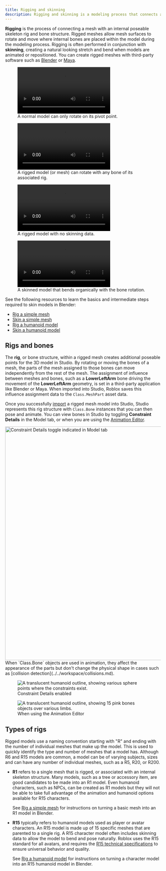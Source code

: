 ```yaml
---
title: Rigging and skinning
description: Rigging and skinning is a modeling process that connects an armature to a mesh, allowing it to be animated or posed in Studio.
---
```


**Rigging** is the process of connecting a mesh with an internal poseable skeleton rig and bone structure. Rigged meshes allow mesh surfaces to rotate and move where internal bones are placed within the model during the modeling process. Rigging is often performed in conjunction with **skinning**, creating a natural looking stretch and bend when models are animated or repositioned. You can create rigged meshes with third-party software such as [Blender](https://www.blender.org) or [Maya](https://www.autodesk.com/products/maya/overview).

<GridContainer numColumns="2">
  <figure>
    <video controls src="../../assets/modeling/skinned-meshes/Transform-Demo-Default.mp4"></video>
    <figcaption>A normal model can only rotate on its pivot point.</figcaption>
  </figure>
  <figure>
    <video controls src="../../assets/modeling/skinned-meshes/Transform-Demo-Skinned.mp4"></video>
    <figcaption>A rigged model (or mesh) can rotate with any bone of its associated rig.</figcaption>
  </figure>
</GridContainer>

<GridContainer numColumns="2">
  <figure>
    <video controls src="../../assets/modeling/skinned-meshes/Head-Rigid-Example.mp4"></video>
    <figcaption>A rigged model with no skinning data.</figcaption>
  </figure>
  <figure>
    <video controls src="../../assets/modeling/skinned-meshes/Head-Skinned-Example.mp4"></video>
    <figcaption>A skinned model that bends organically with the bone rotation.</figcaption>
  </figure>
</GridContainer>

See the following resources to learn the basics and intermediate steps required to skin models in Blender:

- [Rig a simple mesh](../../art/modeling/rig-a-simple-mesh.md)
- [Skin a simple mesh](../../art/modeling/skin-a-simple-mesh.md)
- [Rig a humanoid model](../../art/modeling/rig-a-humanoid-model.md)
- [Skin a humanoid model](../../art/modeling/skin-a-humanoid-model.md)

## Rigs and bones

The **rig**, or bone structure, within a rigged mesh creates additional poseable points for the 3D model in Studio. By rotating or moving the bones of a mesh, the parts of the mesh assigned to those bones can move independently from the rest of the mesh. The assignment of influence between meshes and bones, such as a **LowerLeftArm** bone driving the movement of the **LowerLeftArm** geometry, is set in a third-party application like Blender or Maya. When imported into Studio, Roblox saves this influence assignment data to the `Class.MeshPart` asset data.

Once you successfully [import](../../parts/meshes.md#import-meshes) a rigged mesh model into Studio, Studio represents this rig structure with `Class.Bone` instances that you can then pose and animate. You can view bones in Studio by toggling **Constraint Details** in the Model tab, or when you are using the [Animation Editor](../../animation/editor.md).

<img src="../../assets/studio/general/Model-Tab-Constraint-Details.png" width="754" alt="Constraint Details toggle indicated in Model tab" />

<Alert severity = "info">
When `Class.Bone` objects are used in animation, they affect the appearance of the parts but don't change the physical shape in cases such as [collision detection](../../workspace/collisions.md).
</Alert>

<GridContainer numColumns="2">
  <figure>
    <img src="../../assets/modeling/skinned-meshes/Rig-Constraint-Details.jpg" alt="A translucent humanoid outline, showing various sphere points where the constraints exist."/>
    <figcaption>Constraint Details enabled</figcaption>
  </figure>
  <figure>
    <img src="../../assets/modeling/skinned-meshes/Rig-Bone-Visualization.jpg" alt="A translucent humanoid outline, showing 15 pink bones objects over various limbs."/>
    <figcaption>When using the Animation Editor</figcaption>
  </figure>
</GridContainer>

## Types of rigs

Rigged models use a naming convention starting with "R" and ending with the number of individual meshes that make up the model. This is used to quickly identify the type and number of meshes that a model has. Although R6 and R15 models are common, a model can be of varying subjects, sizes and can have any number of individual meshes, such as a R5, R20, or R200.

- **R1** refers to a single mesh that is rigged, or associated with an internal skeleton structure. Many models, such as a tree or accessory item, are good candidates to be made into an R1 model. Even humanoid characters, such as NPCs, can be created as R1 models but they will not be able to take full advantage of the animation and humanoid options available for R15 characters.

  See [Rig a simple mesh](../../art/modeling/rig-a-simple-mesh.md) for instructions on turning a basic mesh into an R1 model in Blender.

- **R15** typically refers to humanoid models used as player or avatar characters. An R15 model is made up of 15 specific meshes that are parented to a single rig. A R15 character model often includes skinning data to allow the model to bend and pose naturally. Roblox uses the R15 standard for all avatars, and requires the [R15 technical specifications](../../art/characters/specifications.md) to ensure universal behavior and quality.

  See [Rig a humanoid model](../../art/modeling/rig-a-humanoid-model.md) for instructions on turning a character model into an R15 humanoid model in Blender.
